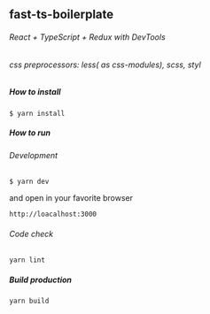 ## fast-ts-boilerplate

###### React + TypeScript + Redux with DevTools
###### css preprocessors: less( as css-modules), scss, styl

##### How to install

```
$ yarn install
```

##### How to run

###### Development
```
$ yarn dev
```

and open in your favorite browser 
```
http://loacalhost:3000
```

###### Code check
```
yarn lint
```

##### Build production
```
yarn build
```
